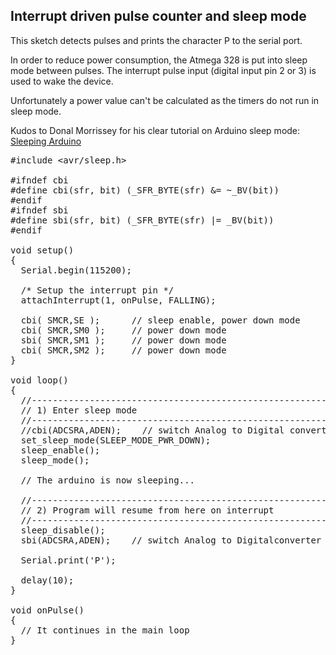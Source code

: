 ## Interrupt driven pulse counter and sleep mode

This sketch detects pulses and prints the character P to the serial port.

In order to reduce power consumption, the Atmega 328 is put into sleep mode between pulses. The interrupt pulse input (digital input pin 2 or 3) is used to wake the device.

Unfortunately a power value can't be calculated as the timers do not run in sleep mode.

Kudos to Donal Morrissey for his clear tutorial on Arduino sleep mode: [Sleeping Arduino](http://donalmorrissey.blogspot.com/2010/04/putting-arduino-diecimila-to-sleep-part.html)

<pre>#include &#60;avr/sleep.h&#62;

#ifndef cbi
#define cbi(sfr, bit) (_SFR_BYTE(sfr) &= ~_BV(bit))
#endif
#ifndef sbi
#define sbi(sfr, bit) (_SFR_BYTE(sfr) |= _BV(bit))
#endif

void setup()
{
  Serial.begin(115200);

  /* Setup the interrupt pin */
  attachInterrupt(1, onPulse, FALLING);

  cbi( SMCR,SE );      // sleep enable, power down mode
  cbi( SMCR,SM0 );     // power down mode
  sbi( SMCR,SM1 );     // power down mode
  cbi( SMCR,SM2 );     // power down mode
}

void loop()
{
  //-------------------------------------------------------------
  // 1) Enter sleep mode
  //-------------------------------------------------------------
  //cbi(ADCSRA,ADEN);    // switch Analog to Digital converter OFF
  set_sleep_mode(SLEEP_MODE_PWR_DOWN);
  sleep_enable();
  sleep_mode();

  // The arduino is now sleeping...

  //-------------------------------------------------------------
  // 2) Program will resume from here on interrupt
  //-------------------------------------------------------------
  sleep_disable();
  sbi(ADCSRA,ADEN);    // switch Analog to Digitalconverter ON

  Serial.print('P');

  delay(10);
}

void onPulse()
{
  // It continues in the main loop
}</pre>
